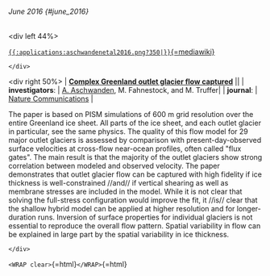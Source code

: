 ###### June 2016 {#june_2016}

\<div left 44%\>

[`{{:applications:aschwandenetal2016.png?350|}}`{=mediawiki}](http://dx.doi.org/10.1038/ncomms10524)

```{=html}
</div>
```
\<div right 50%\> \| **[Complex Greenland outlet glacier flow
captured](http://dx.doi.org/10.1038/ncomms10524)** \|\| \|
**investigators**: \| [A.
Aschwanden](http://glaciers.gi.alaska.edu/people/aschwanden),
M. Fahnestock, and M. Truffer\| \| **journal**: \| [Nature
Communications](http://www.nature.com/ncomms/) \|

The paper is based on PISM simulations of 600 m grid resolution over the
entire Greenland ice sheet. All parts of the ice sheet, and each outlet
glacier in particular, see the same physics. The quality of this flow
model for 29 major outlet glaciers is assessed by comparison with
present-day-observed surface velocities at cross-flow near-ocean
profiles, often called \"flux gates\". The main result is that the
majority of the outlet glaciers show strong correlation between modeled
and observed velocity. The paper demonstrates that outlet glacier flow
can be captured with high fidelity if ice thickness is well-constrained
//and// if vertical shearing as well as membrane stresses are included
in the model. While it is not clear that solving the full-stress
configuration would improve the fit, it //is// clear that the shallow
hybrid model can be applied at higher resolution and for longer-duration
runs. Inversion of surface properties for individual glaciers is not
essential to reproduce the overall flow pattern. Spatial variability in
flow can be explained in large part by the spatial variability in ice
thickness.

```{=html}
</div>
```
`<WRAP clear>`{=html}`</WRAP>`{=html}
